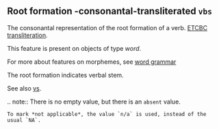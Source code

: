 Root formation -consonantal-transliterated `vbs`
---------------------------------------------------------------------------------------

The consonantal representation of the root formation of a verb.
[ETCBC transliteration](https://shebanq.ancient-data.org/shebanq/static/docs/ETCBC4-transcription.pdf).

This feature is present on objects of type *word*.

For more about features on morphemes, see [word grammar](wordgrammar)

The root formation indicates verbal stem.

See also [vs](vs).

.. note::
    There is no empty value, but there is an `absent` value.

    To mark *not applicable*, the value `n/a` is used, instead of the usual `NA`.

